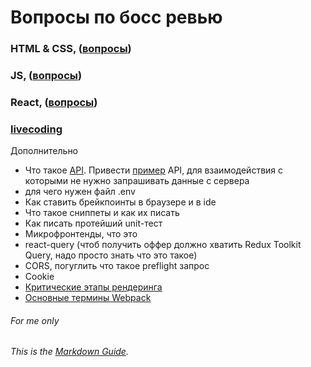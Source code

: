 # Вопросы по босс ревью

### HTML & CSS, ([вопросы](https://github.com/daniilmaikovskiy/guide/blob/main/html_and_css.md))

### JS, ([вопросы](https://github.com/daniilmaikovskiy/guide/blob/main/js.md))

### React, ([вопросы](https://github.com/daniilmaikovskiy/guide/blob/main/react.md))

### [livecoding](https://github.com/daniilmaikovskiy/guide/blob/main/livecoding.md)

Дополнительно

- Что такое [API](https://superbwebsitebuilders.com/ru/chto-takoe-api-prostymi-slovami/). Привести [пример](https://ant.design/components/button/#API) API, для взаимодействия с которыми не нужно запрашивать данные с сервера
- для чего нужен файл .env
- Как ставить брейкпоинты в браузере и в ide
- Что такое сниппеты и как их писать
- Как писать протейший unit-тест
- Микрофронтенды, что это
- react-query (чтоб получить оффер должно хватить Redux Toolkit Query, надо просто знать что это такое)
- CORS, погуглить что такое preflight запрос
- Cookie
- [Критические этапы рендеринга](https://developer.mozilla.org/ru/docs/Web/Performance/Critical_rendering_path)
- [Основные термины Webpack](https://webpack.js.org/concepts/)
###### For me only
###### This is the *[Markdown Guide](https://www.markdownguide.org)*.
